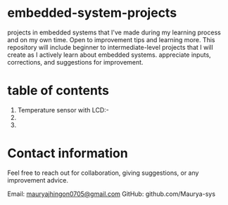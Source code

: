# embedded-system-projects
projects in embedded systems that I've made during my learning process and on my own time. Open to  improvement tips and learning more.
This repository will include beginner to intermediate-level projects that I will create as I actively learn about embedded systems.
appreciate inputs, corrections, and suggestions for improvement.

# table of contents

1) Temperature sensor with LCD:-
2)
3)  



# Contact information

Feel free to reach out for collaboration, giving suggestions, or any improvement advice.

Email: mauryajhingon0705@gmail.com
GitHub: github.com/Maurya-sys
